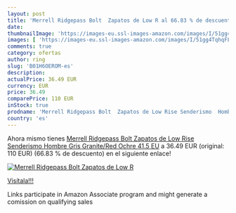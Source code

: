 ```yaml
---
layout: post
title: 'Merrell Ridgepass Bolt  Zapatos de Low R al 66.83 % de descuento'
date: 
thumbnailImage: 'https://images-eu.ssl-images-amazon.com/images/I/51gg4TqhqFL._SL200_.jpg'
images: [ 'https://images-eu.ssl-images-amazon.com/images/I/51gg4TqhqFL._SL200_.jpg' ]
comments: true
category: ofertas
author: ring
slug: 'B01H6OEROM-es'
description:
actualPrice: 36.49 EUR
currency: EUR
price: 36.49
comparePrice: 110 EUR
inStock: true
prodname: 'Merrell Ridgepass Bolt  Zapatos de Low Rise Senderismo  Hombre  Gris  Granite/Red Ochre   41.5 EU'
country: 'es'
---
```


Ahora mismo tienes [Merrell Ridgepass Bolt  Zapatos de Low Rise Senderismo  Hombre  Gris  Granite/Red Ochre   41.5 EU](https://www.amazon.es/dp/B01H6OEROM/?tag=tolees-21) a 36.49 EUR (original: 110 EUR) (66.83 %  de descuento) en el siguiente enlace!

[![Merrell Ridgepass Bolt  Zapatos de Low R](https://images-eu.ssl-images-amazon.com/images/I/51gg4TqhqFL._SL200_.jpg)](https://www.amazon.es/dp/B01H6OEROM/?tag=tolees-21)

[Visítala!!!](https://www.amazon.es/dp/B01H6OEROM/?tag=tolees-21)

Links participate in Amazon Associate program and might generate a comission on qualifying sales
